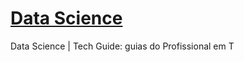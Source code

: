 # [Data Science](https://github.com/orlandojsjunior/Data_Science-Roadmap/blob/main/data-science.md)

Data Science | Tech Guide: guias do Profissional em T
